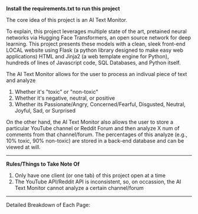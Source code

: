 **Install the requirements.txt to run this project**

The core idea of this project is an AI Text Monitor.

To explain, this project leverages multiple state of the art, pretained neural networks 
via Hugging Face Transformers, an open source network for deep learning. This project presents
these models with a clean, sleek front-end LOCAL website using Flask (a python library designed to make easy web applications)
HTML and Jinja2 (a web template engine for Python), hundreds of lines of Javascript code, SQL Databases, and Python itself.


The AI Text Monitor allows for the user to process an indivual piece of text and analyze 

1. Whether it's "toxic" or "non-toxic"
2. Whether it's negative, neutral, or positive
3. Whether its Passionate/Angry, Concerned/Fearful, Disgusted, Neutral, Joyful, Sad, or Surprised

On the other hand, the AI Text Monitor also allows the user to store a particular 
YouTube channel or Reddit Forum and then analyze X num of comments from that channel/forum.
The percentages of this analyze (e.g., 10% toxic, 90% non-toxic) are stored in a back-end database 
and can be viewed at will.


----------------------------------------------------------------------------------------------------------

**Rules/Things to Take Note Of**

1. Only have one client (or one tab) of this project open at a time
2. The YouTube API/Reddit API is inconsistent, so, on occassion, the AI Text Monitor cannot analyze a certain channel/forum


----------------------------------------------------------------------------------------------------------------------

Detailed Breakdown of Each Page:



